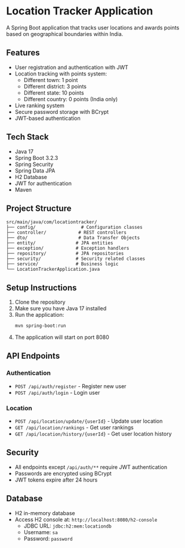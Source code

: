 # Location Tracker Application

A Spring Boot application that tracks user locations and awards points based on geographical boundaries within India.

## Features

- User registration and authentication with JWT
- Location tracking with points system:
  - Different town: 1 point
  - Different district: 3 points
  - Different state: 10 points
  - Different country: 0 points (India only)
- Live ranking system
- Secure password storage with BCrypt
- JWT-based authentication

## Tech Stack

- Java 17
- Spring Boot 3.2.3
- Spring Security
- Spring Data JPA
- H2 Database
- JWT for authentication
- Maven

## Project Structure

```
src/main/java/com/locationtracker/
├── config/                 # Configuration classes
├── controller/            # REST controllers
├── dto/                   # Data Transfer Objects
├── entity/               # JPA entities
├── exception/            # Exception handlers
├── repository/           # JPA repositories
├── security/             # Security related classes
├── service/              # Business logic
└── LocationTrackerApplication.java
```

## Setup Instructions

1. Clone the repository
2. Make sure you have Java 17 installed
3. Run the application:
   ```bash
   mvn spring-boot:run
   ```
4. The application will start on port 8080

## API Endpoints

### Authentication
- `POST /api/auth/register` - Register new user
- `POST /api/auth/login` - Login user

### Location
- `POST /api/location/update/{userId}` - Update user location
- `GET /api/location/rankings` - Get user rankings
- `GET /api/location/history/{userId}` - Get user location history

## Security

- All endpoints except `/api/auth/**` require JWT authentication
- Passwords are encrypted using BCrypt
- JWT tokens expire after 24 hours

## Database

- H2 in-memory database
- Access H2 console at: `http://localhost:8080/h2-console`
  - JDBC URL: `jdbc:h2:mem:locationdb`
  - Username: `sa`
  - Password: `password` 